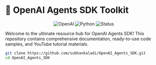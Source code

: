 # 🤖 OpenAI Agents SDK Toolkit

<div align="center">
  <img src="https://img.shields.io/badge/OpenAI-412991?style=for-the-badge&logo=openai&logoColor=white" alt="OpenAI">
  <img src="https://img.shields.io/badge/Python-3776AB?style=for-the-badge&logo=python&logoColor=white" alt="Python">
  <img src="https://img.shields.io/badge/Status-Active-brightgreen?style=for-the-badge" alt="Status">
</div>

Welcome to the ultimate resource hub for OpenAI Agents SDK! This repository contains comprehensive documentation, ready-to-use code samples, and YouTube tutorial materials.

```bash
git clone https://github.com/subhankaladi/OpenAI_Agents_SDK.git
cd OpenAI_Agents_SDK
